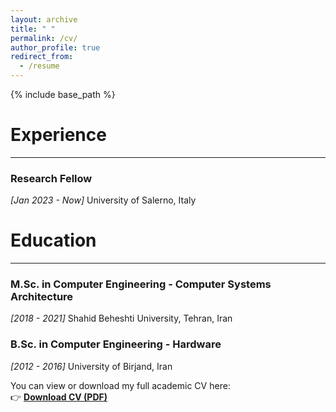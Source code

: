 ```yaml
---
layout: archive
title: " "
permalink: /cv/
author_profile: true
redirect_from:
  - /resume
---
```


{% include base_path %}

# Experience
---
### Research Fellow  
*[Jan 2023 - Now]* University of Salerno, Italy


# Education
---

### M.Sc. in Computer Engineering - Computer Systems Architecture
*[2018 - 2021]*  Shahid Beheshti University, Tehran, Iran

### B.Sc. in Computer Engineering - Hardware
*[2012 - 2016]*  University of Birjand, Iran



You can view or download my full academic CV here:  
👉 [**Download CV (PDF)**](/files/CV-MohammadVazirpanah.pdf)



<!-- 
Work experience
======
* Summer 2015: Research Assistant
  * Github University
  * Duties included: Tagging issues
  * Supervisor: Professor Git

* Fall 2015: Research Assistant
  * Github University
  * Duties included: Merging pull requests
  * Supervisor: Professor Hub
  
Skills
======
* Skill 1
* Skill 2
  * Sub-skill 2.1
  * Sub-skill 2.2
  * Sub-skill 2.3
* Skill 3

Publications
======
  <ul>{% for post in site.publications %}
    {% include archive-single-cv.html %}
  {% endfor %}</ul>
  
Talks
======
  <ul>{% for post in site.talks %}
    {% include archive-single-talk-cv.html %}
  {% endfor %}</ul>
  
Teaching
======
  <ul>{% for post in site.teaching %}
    {% include archive-single-cv.html %}
  {% endfor %}</ul>
  
Service and leadership
======
* Currently signed in to 43 different slack teams -->
